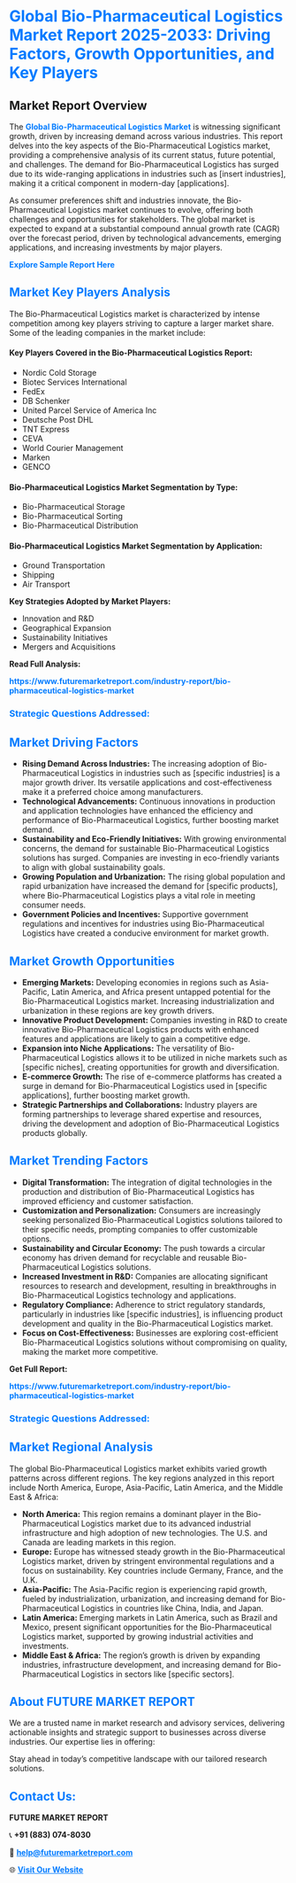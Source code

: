 <h1 style="color: #007BFF;">Global Bio-Pharmaceutical Logistics Market Report 2025-2033: Driving Factors, Growth Opportunities, and Key Players</h1>

<section id="overview">
<h2>Market Report Overview</h2>
<p>The <a href="https://www.futuremarketreport.com/industry-report/bio-pharmaceutical-logistics-market" style="color: #007BFF; text-decoration: none;"><strong>Global Bio-Pharmaceutical Logistics Market</strong></a> is witnessing significant growth, driven by increasing demand across various industries. This report delves into the key aspects of the Bio-Pharmaceutical Logistics market, providing a comprehensive analysis of its current status, future potential, and challenges. The demand for Bio-Pharmaceutical Logistics has surged due to its wide-ranging applications in industries such as [insert industries], making it a critical component in modern-day [applications].</p>
<p>As consumer preferences shift and industries innovate, the Bio-Pharmaceutical Logistics market continues to evolve, offering both challenges and opportunities for stakeholders. The global market is expected to expand at a substantial compound annual growth rate (CAGR) over the forecast period, driven by technological advancements, emerging applications, and increasing investments by major players.</p>
</section>

<section id="overview">
<p><a href="https://www.futuremarketreport.com/request-sample/reportId=100551" style="color: #007BFF; text-decoration: none;"><strong>Explore Sample Report Here</strong></a></p>
</section>

<section id="key-players">
<h2 style="color: #007BFF;">Market Key Players Analysis</h2>
<p>The Bio-Pharmaceutical Logistics market is characterized by intense competition among key players striving to capture a larger market share. Some of the leading companies in the market include:</p>
<h4>Key Players Covered in the Bio-Pharmaceutical Logistics Report:</h4>
<ul><li>Nordic Cold Storage</li><li>Biotec Services International</li><li>FedEx</li><li>DB Schenker</li><li>United Parcel Service of America Inc</li><li>Deutsche Post DHL</li><li>TNT Express</li><li>CEVA</li><li>World Courier Management</li><li>Marken</li><li>GENCO</li></ul>
<h4>Bio-Pharmaceutical Logistics Market Segmentation by Type:</h4>
<ul><li>Bio-Pharmaceutical Storage</li><li>Bio-Pharmaceutical Sorting</li><li>Bio-Pharmaceutical Distribution</li></ul>

<h4>Bio-Pharmaceutical Logistics Market Segmentation by Application:</h4>
<ul><li>Ground Transportation</li><li>Shipping</li><li>Air Transport</li></ul>
<p><strong>Key Strategies Adopted by Market Players:</strong></p>
<ul>
<li>Innovation and R&D</li>
<li>Geographical Expansion</li>
<li>Sustainability Initiatives</li>
<li>Mergers and Acquisitions</li>
</ul>
</section>

<section>
<p><strong>Read Full Analysis: </strong></p><a href="https://www.futuremarketreport.com/industry-report/bio-pharmaceutical-logistics-market" style="color: #007BFF; text-decoration: none;"><strong>https://www.futuremarketreport.com/industry-report/bio-pharmaceutical-logistics-market</strong></a>
<h3 style="color: #007BFF;">Strategic Questions Addressed:</h3>
</section>

<section id="driving-factors">
<h2 style="color: #007BFF;">Market Driving Factors</h2>
<ul>
<li><strong>Rising Demand Across Industries:</strong> The increasing adoption of Bio-Pharmaceutical Logistics in industries such as [specific industries] is a major growth driver. Its versatile applications and cost-effectiveness make it a preferred choice among manufacturers.</li>
<li><strong>Technological Advancements:</strong> Continuous innovations in production and application technologies have enhanced the efficiency and performance of Bio-Pharmaceutical Logistics, further boosting market demand.</li>
<li><strong>Sustainability and Eco-Friendly Initiatives:</strong> With growing environmental concerns, the demand for sustainable Bio-Pharmaceutical Logistics solutions has surged. Companies are investing in eco-friendly variants to align with global sustainability goals.</li>
<li><strong>Growing Population and Urbanization:</strong> The rising global population and rapid urbanization have increased the demand for [specific products], where Bio-Pharmaceutical Logistics plays a vital role in meeting consumer needs.</li>
<li><strong>Government Policies and Incentives:</strong> Supportive government regulations and incentives for industries using Bio-Pharmaceutical Logistics have created a conducive environment for market growth.</li>
</ul>
</section>

<section id="growth-opportunities">
<h2 style="color: #007BFF;">Market Growth Opportunities</h2>
<ul>
<li><strong>Emerging Markets:</strong> Developing economies in regions such as Asia-Pacific, Latin America, and Africa present untapped potential for the Bio-Pharmaceutical Logistics market. Increasing industrialization and urbanization in these regions are key growth drivers.</li>
<li><strong>Innovative Product Development:</strong> Companies investing in R&D to create innovative Bio-Pharmaceutical Logistics products with enhanced features and applications are likely to gain a competitive edge.</li>
<li><strong>Expansion into Niche Applications:</strong> The versatility of Bio-Pharmaceutical Logistics allows it to be utilized in niche markets such as [specific niches], creating opportunities for growth and diversification.</li>
<li><strong>E-commerce Growth:</strong> The rise of e-commerce platforms has created a surge in demand for Bio-Pharmaceutical Logistics used in [specific applications], further boosting market growth.</li>
<li><strong>Strategic Partnerships and Collaborations:</strong> Industry players are forming partnerships to leverage shared expertise and resources, driving the development and adoption of Bio-Pharmaceutical Logistics products globally.</li>
</ul>
</section>

<section id="trending-factors">
<h2 style="color: #007BFF;">Market Trending Factors</h2>
<ul>
<li><strong>Digital Transformation:</strong> The integration of digital technologies in the production and distribution of Bio-Pharmaceutical Logistics has improved efficiency and customer satisfaction.</li>
<li><strong>Customization and Personalization:</strong> Consumers are increasingly seeking personalized Bio-Pharmaceutical Logistics solutions tailored to their specific needs, prompting companies to offer customizable options.</li>
<li><strong>Sustainability and Circular Economy:</strong> The push towards a circular economy has driven demand for recyclable and reusable Bio-Pharmaceutical Logistics solutions.</li>
<li><strong>Increased Investment in R&D:</strong> Companies are allocating significant resources to research and development, resulting in breakthroughs in Bio-Pharmaceutical Logistics technology and applications.</li>
<li><strong>Regulatory Compliance:</strong> Adherence to strict regulatory standards, particularly in industries like [specific industries], is influencing product development and quality in the Bio-Pharmaceutical Logistics market.</li>
<li><strong>Focus on Cost-Effectiveness:</strong> Businesses are exploring cost-efficient Bio-Pharmaceutical Logistics solutions without compromising on quality, making the market more competitive.</li>
</ul>
</section>

<section>
<p><strong>Get Full Report: </strong></p><a href="https://www.futuremarketreport.com/industry-report/bio-pharmaceutical-logistics-market" style="color: #007BFF; text-decoration: none;"><strong>https://www.futuremarketreport.com/industry-report/bio-pharmaceutical-logistics-market</strong></a>
<h3 style="color: #007BFF;">Strategic Questions Addressed:</h3>
</section>


<section id="regional-analysis">
<h2 style="color: #007BFF;">Market Regional Analysis</h2>
<p>The global Bio-Pharmaceutical Logistics market exhibits varied growth patterns across different regions. The key regions analyzed in this report include North America, Europe, Asia-Pacific, Latin America, and the Middle East & Africa:</p>
<ul>
<li><strong>North America:</strong> This region remains a dominant player in the Bio-Pharmaceutical Logistics market due to its advanced industrial infrastructure and high adoption of new technologies. The U.S. and Canada are leading markets in this region.</li>
<li><strong>Europe:</strong> Europe has witnessed steady growth in the Bio-Pharmaceutical Logistics market, driven by stringent environmental regulations and a focus on sustainability. Key countries include Germany, France, and the U.K.</li>
<li><strong>Asia-Pacific:</strong> The Asia-Pacific region is experiencing rapid growth, fueled by industrialization, urbanization, and increasing demand for Bio-Pharmaceutical Logistics in countries like China, India, and Japan.</li>
<li><strong>Latin America:</strong> Emerging markets in Latin America, such as Brazil and Mexico, present significant opportunities for the Bio-Pharmaceutical Logistics market, supported by growing industrial activities and investments.</li>
<li><strong>Middle East & Africa:</strong> The region’s growth is driven by expanding industries, infrastructure development, and increasing demand for Bio-Pharmaceutical Logistics in sectors like [specific sectors].</li>
</ul>
</section>

<footer>
<h2 style="color: #007BFF;">About FUTURE MARKET REPORT</h2>
<p>We are a trusted name in market research and advisory services, delivering actionable insights and strategic support to businesses across diverse industries. Our expertise lies in offering:</p>

<p>Stay ahead in today’s competitive landscape with our tailored research solutions.</p>

<h2 style="color: #007BFF;">Contact Us:</h2>
<p><strong>FUTURE MARKET REPORT</strong></p>
<p>📞 <strong>+91 (883) 074-8030</strong></p>
<p>📧 <strong><a href="mailto:help@futuremarketreport.com" style="color: #007BFF;">help@futuremarketreport.com</a></strong></p>
<p>🌐 <strong><a href="https://www.futuremarketreport.com/" style="color: #007BFF;">Visit Our Website</a></strong></p>
</footer>